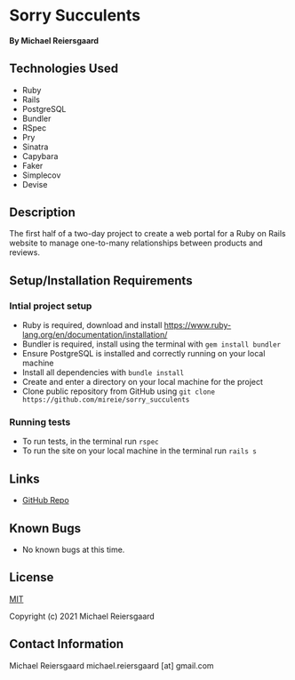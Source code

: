 # Sorry Succulents
#### By Michael Reiersgaard

## Technologies Used

* Ruby
* Rails
* PostgreSQL
* Bundler
* RSpec
* Pry
* Sinatra
* Capybara
* Faker
* Simplecov
* Devise

## Description
The first half of a two-day project to create a web portal for a Ruby on Rails website to manage one-to-many relationships between products and reviews.


## Setup/Installation Requirements

### Intial project setup

* Ruby is required, download and install https://www.ruby-lang.org/en/documentation/installation/
* Bundler is required, install using the terminal with `gem install bundler`
* Ensure PostgreSQL is installed and correctly running on your local machine
* Install all dependencies with `bundle install`
* Create and enter a directory on your local machine for the project
* Clone public repository from GitHub using `git clone https://github.com/mireie/sorry_succulents`

### Running tests
* To run tests, in the terminal run `rspec`
* To run the site on your local machine in the terminal run `rails s`


## Links
- [GitHub Repo](https://github.com/mireie/sorry_succulents)

## Known Bugs

* No known bugs at this time.

## License

[MIT](https://en.wikipedia.org/wiki/MIT_License)

Copyright (c) 2021 Michael Reiersgaard

## Contact Information

Michael Reiersgaard michael.reiersgaard [at] gmail.com